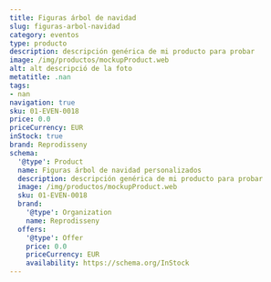 ```yaml
---
title: Figuras árbol de navidad
slug: figuras-arbol-navidad
category: eventos
type: producto
description: descripción genérica de mi producto para probar
image: /img/productos/mockupProduct.web
alt: alt descripció de la foto
metatitle: .nan
tags:
- nan
navigation: true
sku: 01-EVEN-0018
price: 0.0
priceCurrency: EUR
inStock: true
brand: Reprodisseny
schema:
  '@type': Product
  name: Figuras árbol de navidad personalizados
  description: descripción genérica de mi producto para probar
  image: /img/productos/mockupProduct.web
  sku: 01-EVEN-0018
  brand:
    '@type': Organization
    name: Reprodisseny
  offers:
    '@type': Offer
    price: 0.0
    priceCurrency: EUR
    availability: https://schema.org/InStock
---
```

